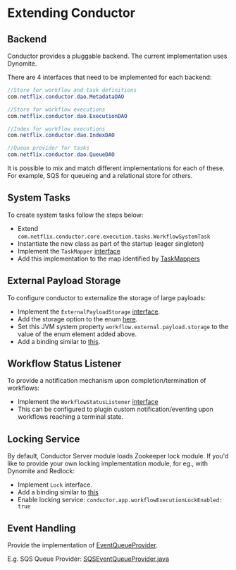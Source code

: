 # Extending Conductor

## Backend
Conductor provides a pluggable backend.  The current implementation uses Dynomite.

There are 4 interfaces that need to be implemented for each backend:

```java
//Store for workflow and task definitions
com.netflix.conductor.dao.MetadataDAO
```

```java
//Store for workflow executions
com.netflix.conductor.dao.ExecutionDAO
```

```java
//Index for workflow executions
com.netflix.conductor.dao.IndexDAO
```

```java
//Queue provider for tasks
com.netflix.conductor.dao.QueueDAO
```

It is possible to mix and match different implementations for each of these.  
For example, SQS for queueing and a relational store for others.


## System Tasks
To create system tasks follow the steps below:

* Extend ```com.netflix.conductor.core.execution.tasks.WorkflowSystemTask```
* Instantiate the new class as part of the startup (eager singleton)
* Implement the ```TaskMapper``` [interface](https://github.com/conductor-oss/conductor/blob/master/core/src/main/java/com/netflix/conductor/core/execution/mapper/TaskMapper.java)
* Add this implementation to the map identified by [TaskMappers](https://github.com/conductor-oss/conductor/blob/master/core/src/main/java/com/netflix/conductor/core/config/CoreModule.java#L70)

## External Payload Storage
To configure conductor to externalize the storage of large payloads:

* Implement the `ExternalPayloadStorage` [interface](https://github.com/conductor-oss/conductor/blob/master/common/src/main/java/com/netflix/conductor/common/utils/ExternalPayloadStorage.java).
* Add the storage option to the enum [here](https://github.com/conductor-oss/conductor/blob/master/server/src/main/java/com/netflix/conductor/bootstrap/ModulesProvider.java#L39).
* Set this JVM system property ```workflow.external.payload.storage``` to the value of the enum element added above.
* Add a binding similar to [this](https://github.com/conductor-oss/conductor/blob/master/server/src/main/java/com/netflix/conductor/bootstrap/ModulesProvider.java#L120-L127).

## Workflow Status Listener
To provide a notification mechanism upon completion/termination of workflows:

* Implement the ```WorkflowStatusListener``` [interface](https://github.com/conductor-oss/conductor/blob/main/core/src/main/java/com/netflix/conductor/core/execution/WorkflowStatusListener.java)
* This can be configured to plugin custom notification/eventing upon workflows reaching a terminal state.

## Locking Service

By default, Conductor Server module loads Zookeeper lock module. If you'd like to provide your own locking implementation module, 
for eg., with Dynomite and Redlock:

* Implement ```Lock``` interface.
* Add a binding similar to [this](https://github.com/conductor-oss/conductor/blob/main/server/src/main/java/com/netflix/conductor/bootstrap/ModulesProvider.java#L115-L129)
* Enable locking service: ```conductor.app.workflowExecutionLockEnabled: true```

## Event Handling
Provide the implementation of [EventQueueProvider](https://github.com/conductor-oss/conductor/blob/main/core/src/main/java/com/netflix/conductor/core/events/EventQueueProvider.java).

E.g. SQS Queue Provider: 
[SQSEventQueueProvider.java ](https://github.com/conductor-oss/conductor/blob/main/aws-sqs-event-queue/src/main/java/com/netflix/conductor/core/events/sqs/SQSEventQueueProvider.java)
